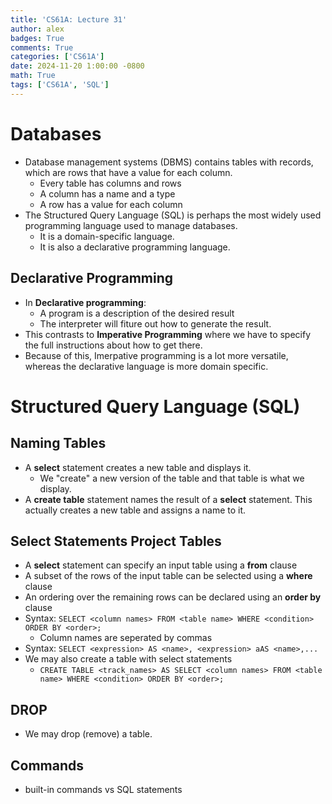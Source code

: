 ```yaml
---
title: 'CS61A: Lecture 31'
author: alex
badges: True
comments: True
categories: ['CS61A']
date: 2024-11-20 1:00:00 -0800
math: True
tags: ['CS61A', 'SQL']
---
```


# Databases
- Database management systems (DBMS) contains tables with records, which are rows that have a value for each column.
    - Every table has columns and rows
    - A column has a name and a type
    - A row has a value for each column
- The Structured Query Language (SQL) is perhaps the most widely used programming language used to manage databases.
    - It is a domain-specific language.
    - It is also a declarative programming language.

## Declarative Programming
- In **Declarative programming**: 
    - A program is a description of the desired result
    - The interpreter will fiture out how to generate the result.
- This contrasts to **Imperative Programming** where we have to specify the full instructions about how to get there.
- Because of this, Imerpative programming is a lot more versatile, whereas the declarative language is more domain specific.

# Structured Query Language (SQL)
## Naming Tables
- A **select** statement creates a new table and displays it.
    - We "create" a new version of the table and that table is what we display.
- A **create table** statement names the result of a **select** statement. This actually creates a new table and assigns a name to it.

## Select Statements Project Tables
- A **select** statement can specify an input table using a **from** clause
- A subset of the rows of the input table can be selected using a **where** clause
- An ordering over the remaining rows can be declared using an **order by** clause
- Syntax: `SELECT <column names> FROM <table name> WHERE <condition> ORDER BY <order>;`
    - Column names are seperated by commas
- Syntax: `SELECT <expression> AS <name>, <expression> aAS <name>,...`
- We may also create a table with select statements
    - `CREATE TABLE <track_names> AS SELECT <column names> FROM <table name> WHERE <condition> ORDER BY <order>;`

## DROP
- We may drop (remove) a table.

## Commands
- built-in commands vs SQL statements

